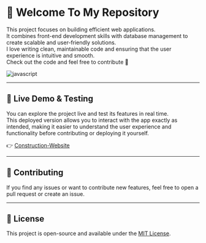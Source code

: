 # 💼 Welcome To My Repository

This project focuses on building efficient web applications.  
It combines front-end development skills with database management to create scalable and user-friendly solutions.  
I love writing clean, maintainable code and ensuring that the user experience is intuitive and smooth.  
Check out the code and feel free to contribute 🚀

![javascript](https://user-images.githubusercontent.com/97255802/158096794-c7b7130b-a85b-44aa-9c07-eb46e54c4c22.gif)

---

## 🔗 Live Demo & Testing

You can explore the project live and test its features in real time.  
This deployed version allows you to interact with the app exactly as intended, making it easier to understand the user experience and functionality before contributing or deploying it yourself.

👉 [Construction-Website](https://jhonnfy.github.io/Construction-Website/)

---

## 🤝 Contributing

If you find any issues or want to contribute new features, feel free to open a pull request or create an issue.

---

## 📄 License

This project is open-source and available under the [MIT License](LICENSE).

